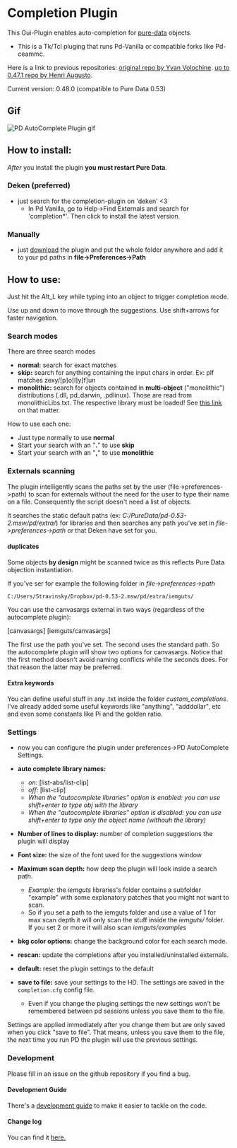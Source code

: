 # Completion Plugin

This Gui-Plugin enables auto-completion for [pure-data](http://puredata.info) objects. 

* This is a Tk/Tcl pluging that runs Pd-Vanilla or compatible forks like Pd-ceammc.

Here is a link to previous repositories:
[original repo by Yvan Volochine](https://github.com/gusano/completion-plugin).
[up to 0.47.1 repo by Henri Augusto](https://github.com/HenriAugusto/completion-plugin).

Current version: 0.48.0 (compatible to Pure Data 0.53)

## Gif

![PD AutoComplete Plugin gif](https://github.com/porres/completion-plugin/blob/master/images/PD_completion-plugin_gif_demo.gif)

## How to install:

*After* you install the plugin **you must restart Pure Data**.

### Deken (preferred)

 - just search for the completion-plugin on 'deken' <3
    - In Pd Vanilla, go to Help->Find Externals and search for 'completion*'. Then click to install the latest version.

### Manually 

 - just [download](https://github.com/porres/completion-plugin/releases) the plugin and put the whole folder anywhere and add it to your pd paths in **file->Preferences->Path**


## How to use:

Just hit the Alt_L key while typing into an object to trigger completion mode.

Use up and down to move through the suggestions. Use shift+arrows for faster navigation.

### Search modes

There are three search modes

* **normal:** search for exact matches
* **skip:** search for anything containing the input chars in order. Ex: plf matches zexy/[p]o[l]y[f]un
* **monolithic:** search for objects contained in **multi-object** ("monolithic") distributions (.dll, pd_darwin, .pdlinux). Those are read from monolithicLibs.txt. The respective library must be loaded! See [this link](https://github.com/pure-data/externals-howto#library) on that matter.

How to use each one:

* Just type normally to use **normal**
* Start your search with an "**.**" to use **skip**
* Start your search with an "**,**" to use **monolithic**

### Externals scanning

The plugin intelligently scans the paths set by the user (file->preferences->path) to scan for externals without the need for the user to type their name on a file. Consequently the script doesn't need a list of objects. 

It searches the static default paths (ex: *C:/PureData/pd-0.53-2.msw/pd/extra/*) for libraries and then searches any path you've set in *file->preferences->path* or that Deken have set for you.

#### duplicates

Some objects **by design** might be scanned twice as this reflects Pure Data objection instantiation.

If you've ser for example the following folder in *file->preferences->path*

```
C:/Users/Stravinsky/Dropbox/pd-0.53-2.msw/pd/extra/iemguts/
```

You can use the canvasargs external in two ways (regardless of the autocomplete plugin):

[canvasargs]
[iemguts/canvasargs]

The first use the path you've set. The second uses the standard path. So the autocomplete plugin will show two options for canvasargs.
Notice that the first method doesn't avoid naming conflicts while the seconds does. For that reason the latter may be preferred.

#### Extra keywords

You can define useful stuff in any .txt inside the folder *custom_completions*. I've already added some useful keywords like "anything", "adddollar", etc and even some constants like Pi and the golden ratio.

### Settings

* now you can configure the plugin under preferences->PD AutoComplete Settings.

 - **auto complete library names:**
   - *on:* [list-abs/list-clip]
   - *off:* [list-clip]
   - *When the "autocomplete libraries" option is *enabled*: you can use shift+enter to type obj with the library*
   - *When the "autocomplete libraries" option is *disabled*: you can use shift+enter to type only the object name (withouh the library)*
- **Number of lines to display:** number of completion suggestions the plugin will display
- **Font size:** the size of the font used for the suggestions window
- **Maximum scan depth:** how deep the plugin will look inside a search path.
   - *Example:* the *iemguts* libraries's folder contains a subfolder "example" with some explanatory patches that you might not want to scan.
   - So if you set a path to the iemguts folder and use a value of 1 for max scan depth it will only scan the stuff inside the *iemguts/* folder. If you set 2 or more it will also scan *iemguts/examples*
- **bkg color options:** change the background color for each search mode.

- **rescan:** update the completions after you installed/uninstalled externals.
- **default:** reset the plugin settings to the default
- **save to file:** save your settings to the HD. The settings are saved in the `completion.cfg` config file. 
   - Even if you change the pluging settings the new settings won't be remembered between pd sessions unless you save them to the file.

Settings are applied immediately after you change them but are only saved when you click "save to file". That means, unless you save them to the file, the next time you run PD the plugin will use the previous settings.


### Development 

Please fill in an issue on the github repository if you find a bug.

#### Development Guide

There's a [development guide](https://github.com/porres/completion-plugin/blob/master/development-guide.md) to make it easier to tackle on the code.

#### Change log

You can find it [here.](https://github.com/porres/completion-plugin/blob/master/changelog.md)
